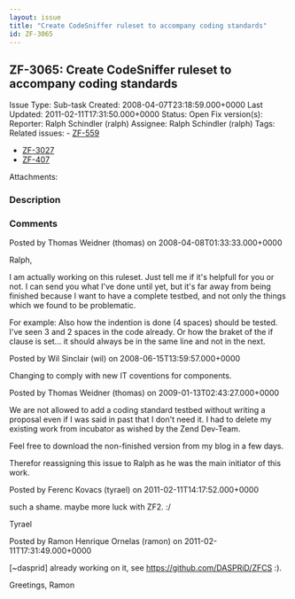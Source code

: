 ```yaml
---
layout: issue
title: "Create CodeSniffer ruleset to accompany coding standards"
id: ZF-3065
---
```


ZF-3065: Create CodeSniffer ruleset to accompany coding standards
-----------------------------------------------------------------

 Issue Type: Sub-task Created: 2008-04-07T23:18:59.000+0000 Last Updated: 2011-02-11T17:31:50.000+0000 Status: Open Fix version(s): 
 Reporter:  Ralph Schindler (ralph)  Assignee:  Ralph Schindler (ralph)  Tags: 
 Related issues: - [ZF-559](/issues/browse/ZF-559)
- [ZF-3027](/issues/browse/ZF-3027)
- [ZF-407](/issues/browse/ZF-407)
 
 Attachments: 
### Description

 

 

### Comments

Posted by Thomas Weidner (thomas) on 2008-04-08T01:33:33.000+0000

Ralph,

I am actually working on this ruleset. Just tell me if it's helpfull for you or not. I can send you what I've done until yet, but it's far away from being finished because I want to have a complete testbed, and not only the things which we found to be problematic.

For example: Also how the indention is done (4 spaces) should be tested. I've seen 3 and 2 spaces in the code already. Or how the braket of the if clause is set... it should always be in the same line and not in the next.

 

 

Posted by Wil Sinclair (wil) on 2008-06-15T13:59:57.000+0000

Changing to comply with new IT coventions for components.

 

 

Posted by Thomas Weidner (thomas) on 2009-01-13T02:43:27.000+0000

We are not allowed to add a coding standard testbed without writing a proposal even if I was said in past that I don't need it. I had to delete my existing work from incubator as wished by the Zend Dev-Team.

Feel free to download the non-finished version from my blog in a few days.

Therefor reassigning this issue to Ralph as he was the main initiator of this work.

 

 

Posted by Ferenc Kovacs (tyrael) on 2011-02-11T14:17:52.000+0000

such a shame. maybe more luck with ZF2. :/

Tyrael

 

 

Posted by Ramon Henrique Ornelas (ramon) on 2011-02-11T17:31:49.000+0000

[~dasprid] already working on it, see <https://github.com/DASPRiD/ZFCS> :).

Greetings, Ramon

 

 